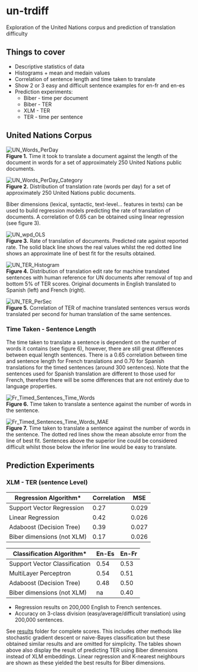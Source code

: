 # un-trdiff
Exploration of the United Nations corpus and prediction of translation difficulty

## Things to cover

- Descriptive statistics of data
- Histograms + mean and medain values
- Correlation of sentence length and time taken to translate
- Show 2 or 3 easy and difficult sentence examples for en-fr and en-es
- Prediction experiments:
    + Biber - time per document
    + Biber - TER
    + XLM - TER
    + TER - time per sentence

## United Nations Corpus
![UN_Words_PerDay](img/un_words_per_day.png)    
**Figure 1.** Time it took to translate a document against the length of the document in words for a set of approximately 250 United Nations public documents.

![UN_Words_PerDay_Category](img/un_wpd_category.png)    
**Figure 2.** Distribution of translation rate (words per day) for a set of approximately 250 United Nations public documents.

Biber dimensions (lexical, syntactic, text-level... features in texts) can be used to build regression models predicting the rate of translation of documents. A correlation of 0.65 can be obtained using linear regression (see figure 3). 

![UN_wpd_OLS](img/un_wpd_ols.png)   
**Figure 3.** Rate of translation of documents. Predicted rate against reported rate. The solid black line shows the real values whilst the red dotted line shows an approximate line of best fit for the results obtained.

![UN_TER_Histogram](img/un_ter_hist.png)    
**Figure 4.** Distribution of translation edit rate for machine translated sentences with human reference for UN documents after removal of top and bottom 5% of TER scores. Original documents in English translated to Spanish (left) and French (right). 

![UN_TER_PerSec](img/un_ter_wps.png)    
**Figure 5.** Correlation of TER of machine translated sentences versus words translated per second for human translation of the same sentences.

### Time Taken - Sentence Length

The time taken to translate a sentence is dependent on the number of words it contains (see figure 6), however, there are still great differences between equal length sentences. There is a 0.65 correlation between time and sentence length for French translations and 0.70 for Spanish translations for the timed sentences (around 300 sentences). Note that the sentences used for Spanish translation are different to those used for French, therefore there will be some differences that are not entirely due to language properties. 

![Fr_Timed_Sentences_Time_Words](img/french_time_words.png)    
**Figure 6.** Time taken to translate a sentence against the number of words in the sentence.

![Fr_Timed_Sentences_Time_Words_MAE](img/french_time_words_MAE.png)     
**Figure 7.** Time taken to translate a sentence against the number of words in the sentence. The dotted red lines show the mean absolute error from the line of best fit. Sentences above the superior line could be considered difficult whilst those below the inferior line would be easy to translate.

## Prediction Experiments

### XLM - TER (sentence Level)

|Regression Algorithm*     | Correlation | MSE   |
|--------------------------|-------------|-------|
|Support Vector Regression | 0.27        | 0.029 |
|Linear Regression         | 0.42        | 0.026 |
|Adaboost (Decision Tree)  | 0.39        | 0.027 |
|Biber dimensions (not XLM)| 0.17        | 0.026 |

|Classification Algorithm*     | En-Es | En-Fr | 
|------------------------------|-------|-------|
|Support Vector Classification | 0.54  |  0.53 |
|MultiLayer Perceptron         | 0.54  |  0.51 |
|Adaboost (Decision Tree)      | 0.48  |  0.50 |
|Biber dimensions (not XLM)    | na    |  0.40 |

* Regression results on 200,000 English to French sentences.
* Accuracy on 3-class division (easy/average/difficult translation) using 200,000 sentences. 

See [results](results/) folder for complete scores. This includes other methods like stochastic gradient descent or naive-Bayes classification but these obtained similar results and are omitted for simplicity. The tables shown above also display the result of predicting TER using Biber dimensions instead of XLM embeddings. Linear regression and K-nearest neighbours are shown as these yielded the best results for Biber dimensions. 